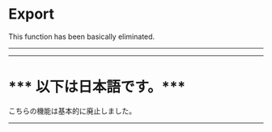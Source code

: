 # **Export**

This function has been basically eliminated.

---
---

# *** 以下は日本語です。***

こちらの機能は基本的に廃止しました。

---